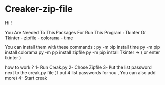 # Creaker-zip-file
  Hi !

You Are Needed To This Packages For Run This Program : 
Tkinter Or Tkinter - zipfile - colorama - time

You can install them with these commands : 
py -m pip install time
py -m pip install colorama
py -m pip install zipfile
py -m pip install Tkinter    -> ( or enter tkinter )


how to work ?
1- Run Creak.py 
2- Chose Zipfile 
3- Put the list password next to the creak.py file ( I put 4 list passwords for you , You can also add more)
4- Start creak
